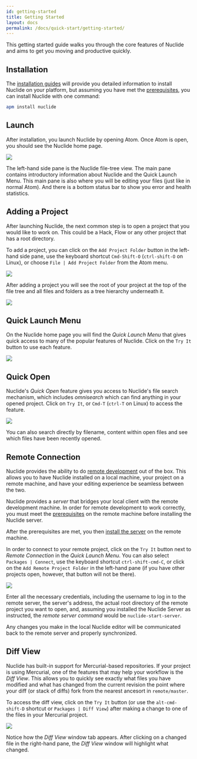 ```yaml
---
id: getting-started
title: Getting Started
layout: docs
permalink: /docs/quick-start/getting-started/
---
```


This getting started guide walks you through the core features of Nuclide and aims to get you moving
and productive quickly.

## Installation

The [installation guides](/docs/setup/) will provide you detailed information to install Nuclide on
your platform, but assuming you have met the [prerequisites](/docs/setup/#mac__prerequisites), you
can install Nuclide with one command:

```bash
apm install nuclide
```

## Launch

After installation, you launch Nuclide by opening Atom. Once Atom is open, you should see the
Nuclide home page.

![](/static/images/docs/home-page.png)

The left-hand side pane is the Nuclide file-tree view. The main pane contains introductory
information about Nuclide and the Quick Launch Menu. This main pane is also where you will be
editing your files (just like in normal Atom). And there is a bottom status bar to show you error
and health statistics.

## Adding a Project

After launching Nuclide, the next common step is to open a project that you would like to work on.
This could be a Hack, Flow or any other project that has a root directory.

To add a project, you can click on the `Add Project Folder` button in the left-hand side pane, use
the keyboard shortcut `Cmd-Shift-O` (`ctrl-shift-O` on Linux), or choose
`File | Add Project Folder` from the Atom menu.

![](/static/images/docs/add-project.png)

After adding a project you will see the root of your project at the top of the file tree and all
files and folders as a tree hierarchy underneath it.

![](/static/images/docs/file-tree-view.png)

## Quick Launch Menu

On the Nuclide home page you will find the *Quick Launch Menu* that gives quick access to many of
the popular features of Nuclide. Click on the `Try It` button to use each feature.

![](/static/images/docs/quick-launch-menu.png)

## Quick Open

Nuclide's *Quick Open* feature gives you access to Nuclide's file search mechanism, which includes
*omnisearch* which can find anything in your opened project. Click on `Try It`, or `Cmd-T`
(`ctrl-T` on Linux) to access the feature.

![](/static/images/docs/quick-open.png)

You can also search directly by filename, content within open files and see which files have been
recently opened.

## Remote Connection

Nuclide provides the ability to do [remote development](/docs/remote/) out of the box. This allows
you to have Nuclide installed on a local machine, your project on a remote machine, and have your
editing experience be seamless between the two.

Nuclide provides a *server* that bridges your local client with the remote development machine. In
order for remote development to work correctly, you must meet the
[prerequisites](/docs/remote/#nuclide-server-setup) on the remote machine before installing the
Nuclide server.

After the prerequisites are met, you then
[install the server](/docs/remote/#nuclide-server-setup__installing-via-npm) on the remote machine.

In order to connect to your remote project, click on the `Try It` button next to
*Remote Connection* in the *Quick Launch Menu*. You can also select `Packages | Connect`, use the
keyboard shortcut `ctrl-shift-cmd-C`, or click on the `Add Remote Project Folder`
in the left-hand pane (if you have other projects open, however, that button will not be there).

![](/static/images/docs/remote-connection-dialog.png)

Enter all the necessary credentials, including the username to log in to the remote server, the
server's address, the actual root directory of the remote project you want to open, and, assuming
you installed the Nuclide Server as instructed, the *remote server command* would be
`nuclide-start-server`.

Any changes you make in the local Nuclide editor will be communicated back to the remote server and
properly synchronized.

## Diff View

Nuclide has built-in support for Mercurial-based repositories. If your project is using Mercurial,
one of the features that may help your workflow is the *Diff View*. This allows you to quickly see
exactly what files you have modified and what has changed from the current revision the point where
your diff (or stack of diffs) fork from the nearest ancesort in `remote/master`.

To access the diff view, click on the `Try It` button (or use the `alt-cmd-shift-D` shortcut or
`Packages | Diff View`) after making a change to one of the files in your Mercurial project.

![](/static/images/docs/diff-view.png)

Notice how the *Diff View* window tab appears. After clicking on a changed file in the right-hand
pane, the *Diff View* window will highlight what changed.
